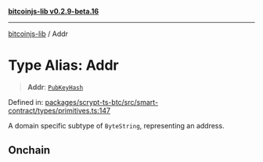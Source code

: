 [**bitcoinjs-lib v0.2.9-beta.16**](../README.md)

***

[bitcoinjs-lib](../README.md) / Addr

# Type Alias: Addr

> **Addr**: [`PubKeyHash`](PubKeyHash.md)

Defined in: [packages/scrypt-ts-btc/src/smart-contract/types/primitives.ts:147](https://github.com/sCrypt-Inc/scrypt-btc-mono/blob/7d2760b2d3565565fcb011792878d3764e0701be/packages/scrypt-ts-btc/src/smart-contract/types/primitives.ts#L147)

A domain specific subtype of `ByteString`, representing an address.

## Onchain
